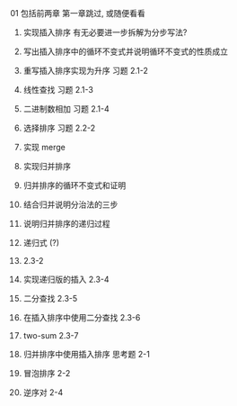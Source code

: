 01 包括前两章
第一章跳过, 或随便看看

1. 实现插入排序
    有无必要进一步拆解为分步写法?

2. 写出插入排序中的循环不变式并说明循环不变式的性质成立

3. 重写插入排序实现为升序
习题 2.1-2

4. 线性查找
习题 2.1-3

5. 二进制数相加
习题 2.1-4

6. 选择排序
习题 2.2-2

7. 实现 merge

8. 实现归并排序

9. 归并排序的循环不变式和证明

10. 结合归并说明分治法的三步

11. 说明归并排序的递归过程


12. 递归式 (?)


13. 2.3-2

14. 实现递归版的插入 2.3-4

15. 二分查找
2.3-5

16. 在插入排序中使用二分查找
2.3-6

17. two-sum
2.3-7

18. 归并排序中使用插入排序
思考题 2-1

19. 冒泡排序
2-2

20. 逆序对
2-4